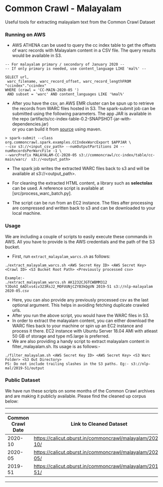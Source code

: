 # Common Crawl - Malayalam  
Useful tools for extracting malayalam text from the Common Crawl Dataset  
  
### Running on AWS  
* AWS ATHENA can be used to query the cc index table  to get the offsets of warc records with Malayalam content in a CSV file. The query results would be available in S3.

```  
-- For malayalam primary / secondary of January 2020 --  
-- If only primary is needed, use content_language LIKE 'mal%' --  
  
SELECT url,  
 warc_filename, warc_record_offset, warc_record_lengthFROM "ccindex"."ccindex"  
WHERE (crawl = 'CC-MAIN-2020-05 ')  
 AND subset = 'warc' AND content_languages LIKE '%mal%'
```  
  
* After you have the csv, an AWS EMR cluster can be spun up to retrieve the records from WARC files hosted in S3. 
The spark-submit job can be submitted using the following parameters.
The app JAR is available in the repo (artifacts/cc-index-table-0.2-SNAPSHOT-jar-with-dependencies.jar)\
or you can build it from [source](https://github.com/commoncrawl/cc-index-table) using maven.  
  
```  
> spark-submit --class org.commoncrawl.spark.examples.CCIndexWarcExport $APPJAR \ 
--csv s3://<input_csv_path> --numOutputPartitions 24 --numRecordsPerWarcFile -1 \
--warcPrefix MALAYALAM-CC-2020-05 s3://commoncrawl/cc-index/table/cc-main/warc/  s3://<output_path>  
```  
  
* The spark job writes the extracted WARC files back to s3 and will be available at s3://<output_path>.   
  
* For cleaning the extracted HTML content, a library such as **selectolax** can be used. A reference script is available at [src/process_warc_batch.py].  
  
* The script can be run from an EC2 instance. The files after processing are compressed and written back to s3 and can be downloaded to your local machine.  
  
### Usage 
We are including a couple of scripts to easily execute these commands in AWS. All you have to provide is the
AWS credentials and the path of the S3 bucket.

* First, run ```extract_malayalam_warcs.sh``` as follows:
```
./extract_malayalam_warcs.sh <AWS Secret Key ID> <AWS Secret Key> <Crawl ID> <S3 Bucket Root Path> <Previously processed csv>

Example:-
./extract_malayalam_warcs.sh AK1232CJGTCWBMM312 YJDohI_6ADlvs4iv323RsJ2_MOFUUNjCZYB3kQgVN 2019-51 s3://nlp-malayalam 2020-05.csv
```   
* Here, you can also provide any previously processed csv as the last optional argument. This helps in avoiding fetching  duplicate crawled urls.
* After you run the above script, you would have the WARC files in S3.
* In order to extract the malayalam content, you can either download the WARC files back to your machine or spin up an
EC2 instance and process it there. EC2 instance with Ubuntu Server 18.04 AMI with atleast 50 GB of storage and type m5.large is preferred.
* We are also providing a handy script to extract malayalam content in filter_malayalam.sh. Its usage is as follows:-
```buildoutcfg
./filter_malayalam.sh <AWS Secret Key ID> <AWS Secret Key> <S3 Warc Folder> <S3 Out Directory>
PS: Do not include trailing slashes in the S3 paths. Eg:- s3://nlp-mal/2019-51/output
```  
  
  
  
### Public Dataset 
We have run these scripts on some months of the Common Crawl archives and are making it publicly available.
Please find the cleaned up corpus below:  
  
------------------------------------------------------------------------
| Common Crawl Date | Link to Cleaned Dataset                          |
|-------------------|--------------------------------------------------|
|2020-10      | https://calicut.qburst.in/commoncrawl/malayalam/2020-10/ |                                                   
|2020-05 	    | https://calicut.qburst.in/commoncrawl/malayalam/2020-05/ |
|2019-51        | https://calicut.qburst.in/commoncrawl/malayalam/2019-51/ |
------------------------------------------------------------------------

